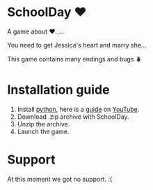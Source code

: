 # SchoolDay ❤️
A game about ❤️.....

You need to get Jessica's heart and marry she...

This game contains many endings and bugs 🪲 
# Installation guide
1. Install [python](https://python.org), here is a [guide](https://youtu.be/yivyNCtVVDk?si=WU4oOTS8gtk7RYii) on [YouTube](https://youtube.com).
2. Download .zip archive with SchoolDay.
3. Unzip the archive.
4. Launch the game.
# Support
At this moment we got no support. :(
